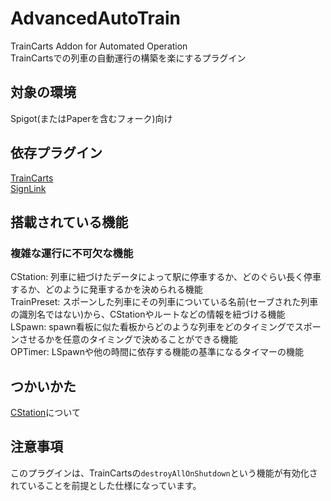 # AdvancedAutoTrain
TrainCarts Addon for Automated Operation  
TrainCartsでの列車の自動運行の構築を楽にするプラグイン

## 対象の環境
Spigot(またはPaperを含むフォーク)向け

## 依存プラグイン
[TrainCarts](https://modrinth.com/plugin/traincarts)  
[SignLink](https://www.spigotmc.org/resources/signlink.39593/)

## 搭載されている機能
### 複雑な運行に不可欠な機能
CStation: 列車に紐づけたデータによって駅に停車するか、どのぐらい長く停車するか、どのように発車するかを決められる機能  
TrainPreset: スポーンした列車にその列車についている名前(セーブされた列車の識別名ではない)から、CStationやルートなどの情報を紐づける機能  
LSpawn: spawn看板に似た看板からどのような列車をどのタイミングでスポーンさせるかを任意のタイミングで決めることができる機能  
OPTimer: LSpawnや他の時間に依存する機能の基準になるタイマーの機能

## つかいかた
[CStation](docs/CStation.md)について

## 注意事項
このプラグインは、TrainCartsの`destroyAllOnShutdown`という機能が有効化されていることを前提とした仕様になっています。